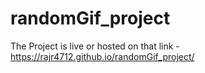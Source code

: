 # randomGif_project
The Project is live or hosted on that link - 
 https://rajr4712.github.io/randomGif_project/
